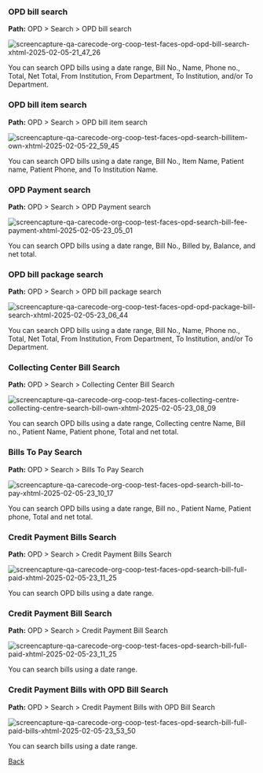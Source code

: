 ### OPD bill search

**Path:** OPD > Search > OPD bill search

![screencapture-qa-carecode-org-coop-test-faces-opd-opd-bill-search-xhtml-2025-02-05-21_47_26](https://github.com/user-attachments/assets/a359d63a-a61c-4cf4-8036-150575687182)

You can search OPD bills using a date range, Bill No., Name, Phone no., Total, Net Total, From Institution, From Department, To Institution, and/or To Department.



### OPD bill item search

**Path:** OPD > Search > OPD bill item search

![screencapture-qa-carecode-org-coop-test-faces-opd-search-billitem-own-xhtml-2025-02-05-22_59_45](https://github.com/user-attachments/assets/8d78753a-2211-46d5-97e4-9e97be72f50f)

You can search OPD bills using a date range, Bill No., Item Name, Patient name, Patient Phone, and To Institution Name.

### OPD Payment search

**Path:** OPD > Search > OPD Payment search

![screencapture-qa-carecode-org-coop-test-faces-opd-search-bill-fee-payment-xhtml-2025-02-05-23_05_01](https://github.com/user-attachments/assets/ebda1f14-b2d5-4df8-a5c3-2bfe4662a75d)


You can search OPD bills using a date range, Bill No., Billed by, Balance, and net total.

### OPD bill package search 

**Path:** OPD > Search > OPD bill package search 

![screencapture-qa-carecode-org-coop-test-faces-opd-opd-package-bill-search-xhtml-2025-02-05-23_06_44](https://github.com/user-attachments/assets/e67e6f2a-7401-4730-bd29-fffbab510858)

You can search OPD bills using a date range, Bill No., Name, Phone no., Total, Net Total, From Institution, From Department, To Institution, and/or To Department.


### Collecting Center Bill Search

**Path:** OPD > Search > Collecting Center Bill Search

![screencapture-qa-carecode-org-coop-test-faces-collecting-centre-collecting-centre-search-bill-own-xhtml-2025-02-05-23_08_09](https://github.com/user-attachments/assets/cd0065b6-c8fb-4e43-9b99-d9f466d5391a)

You can search OPD bills using a date range, Collecting centre Name, Bill no., Patient Name, Patient phone, Total and net total. 

### Bills To Pay Search

**Path:** OPD > Search > Bills To Pay Search

![screencapture-qa-carecode-org-coop-test-faces-opd-search-bill-to-pay-xhtml-2025-02-05-23_10_17](https://github.com/user-attachments/assets/b6389ff4-32d5-4bbc-ab4c-7119e4f17721)

You can search OPD bills using a date range, Bill no., Patient Name, Patient phone, Total and net total. 

### Credit Payment Bills Search

**Path:** OPD > Search > Credit Payment Bills Search

![screencapture-qa-carecode-org-coop-test-faces-opd-search-bill-full-paid-xhtml-2025-02-05-23_11_25](https://github.com/user-attachments/assets/3e09564d-e45d-4d31-9cc3-acede4080f50)

You can search OPD bills using a date range. 


### Credit Payment Bill Search

**Path:** OPD > Search > Credit Payment Bill Search


![screencapture-qa-carecode-org-coop-test-faces-opd-search-bill-full-paid-xhtml-2025-02-05-23_11_25](https://github.com/user-attachments/assets/2ccf0e45-2cd3-4e5a-9a87-ecc8f634b2b8)


You can search bills using a date range. 

### Credit Payment Bills with OPD Bill Search

**Path:** OPD > Search > Credit Payment Bills with OPD Bill Search


![screencapture-qa-carecode-org-coop-test-faces-opd-search-bill-full-paid-bills-xhtml-2025-02-05-23_53_50](https://github.com/user-attachments/assets/f3dfb0fa-a13f-42d5-95bc-120dd5743545)

You can search bills using a date range. 



[Back](https://github.com/hmislk/hmis/wiki/OPD)
